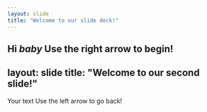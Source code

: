 ```yaml
---
layout: slide
title: "Welcome to our slide deck!"
---
```

Hi *baby*
Use the right arrow to begin!
---
layout: slide
title: "Welcome to our second slide!"
---
Your text
Use the left arrow to go back!
